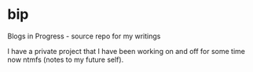 # bip
Blogs in Progress - source repo for my writings

I have a private project that I have been working on and off for some time now ntmfs (notes to my future self).
 